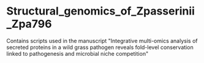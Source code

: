 # Structural_genomics_of_Zpasserinii_Zpa796


Contains scripts used in the manuscript 
"Integrative multi-omics analysis of secreted proteins in a wild grass pathogen reveals fold-level conservation linked to pathogenesis and microbial niche competition"
